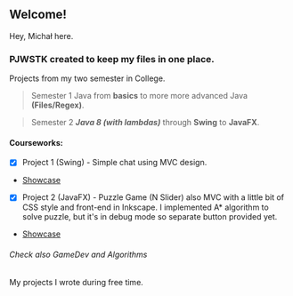 ## Welcome!

Hey, Michał here.

### PJWSTK created to keep my files in one place.
Projects from my two semester in College.


> Semester 1
 Java from **basics** to more more advanced Java **(Files/Regex)**. 


> Semester 2
 **_Java 8 (with lambdas)_** through **Swing** to **JavaFX**.

#### Courseworks:
  - [x] Project 1 (Swing)  - Simple chat using MVC design. 
  * [Showcase](https://i.pinimg.com/originals/39/38/c4/3938c4f40eca24a745c602053acc0ac4.png)
  
  - [x] Project 2 (JavaFX) - Puzzle Game (N Slider) also MVC with a little bit of CSS style and front-end in Inkscape.
                             I implemented A* algorithm to solve puzzle, but it's in debug mode so separate button provided yet.
  * [Showcase](https://i.pinimg.com/originals/ee/66/d8/ee66d8f3b089615cb84d284704be641a.png)




###### Check also GameDev and Algorithms
My projects I wrote during free time.

